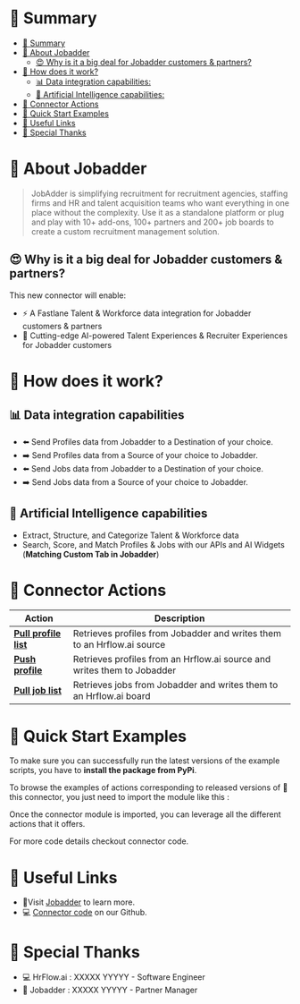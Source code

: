 # 📖 Summary

- [📖 Summary](#-summary)
- [💼 About Jobadder](#-about-jobadder)
  - [😍 Why is it a big deal for Jobadder customers & partners?](#-why-is-it-a-big-deal-for-jobadder-customers--partners)
- [🔧 How does it work?](#-how-does-it-work)
  - [📊 Data integration capabilities:](#-data-integration-capabilities)
  - [🧠 Artificial Intelligence capabilities:](#-artificial-intelligence-capabilities)
- [🔌 Connector Actions](#-connector-actions)
- [💍 Quick Start Examples](#-quick-start-examples)
- [🔗 Useful Links](#-useful-links)
- [👏 Special Thanks](#-special-thanks)

# 💼 About Jobadder

> JobAdder is simplifying recruitment for recruitment agencies, staffing firms and HR and talent acquisition teams who want everything in one place without the complexity. Use it as a standalone platform or plug and play with 10+ add-ons, 100+ partners and 200+ job boards to create a custom recruitment management solution.

## 😍 Why is it a big deal for Jobadder customers & partners?

This new connector will enable:

- ⚡ A Fastlane Talent & Workforce data integration for Jobadder customers & partners
- 🤖 Cutting-edge AI-powered Talent Experiences & Recruiter Experiences for Jobadder customers

# 🔧 How does it work?

## 📊 Data integration capabilities

- ⬅️ Send Profiles data from Jobadder to a Destination of your choice.
- ➡️ Send Profiles data from a Source of your choice to Jobadder.
- ⬅️ Send Jobs data from Jobadder to a Destination of your choice.
- ➡️ Send Jobs data from a Source of your choice to Jobadder.

## 🧠 Artificial Intelligence capabilities

- Extract, Structure, and Categorize Talent & Workforce data
- Search, Score, and Match Profiles & Jobs with our APIs and AI Widgets (**Matching Custom Tab in Jobadder**)

# 🔌 Connector Actions
<p align="center">

| Action | Description |
| ------- | ----------- |
| [**Pull profile list**](docs/pull_profile_list.md) | Retrieves profiles from Jobadder  and writes them to an Hrflow.ai source |
| [**Push profile**](docs/push_profile.md) | Retrieves profiles from an Hrflow.ai source and writes them to Jobadder |
| [**Pull job list**](docs/pull_job_list.md) | Retrieves jobs from Jobadder and writes them to an Hrflow.ai board  |


</p>

# 💍 Quick Start Examples

To make sure you can successfully run the latest versions of the example scripts, you have to **install the package from PyPi**.

To browse the examples of actions corresponding to released versions of 🤗 this connector, you just need to import the module like this :

Once the connector module is imported, you can leverage all the different actions that it offers.

For more code details checkout connector code.

# 🔗 Useful Links

- 📄Visit [Jobadder](https://www.jobadder.com/) to learn more.
- 💻 [Connector code](https://github.com/Riminder/hrflow-connectors/tree/master/src/hrflow_connectors/connectors/jobadder) on our Github.

# 👏 Special Thanks

- 💻 HrFlow.ai : XXXXX YYYYY - Software Engineer
- 🤝 Jobadder : XXXXX YYYYY - Partner Manager
